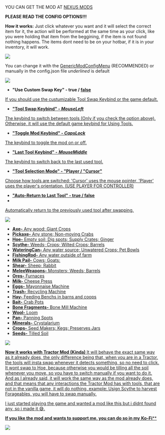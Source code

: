 YOU CAN GET THE MOD AT [NEXUS MODS](https://www.nexusmods.com/stardewvalley/mods/21050)

**PLEASE READ THE CONFIG OPTIONS!!!**

**How it works:** Just click whatever you want and it will select the correct item for it, the action will be performed at the same time as your click, like you were holding that item from the beggining, if the item is not found nothing happens. The items  dont need to be on your hotbar, if it is in your inventory, it will work.



![](https://i.imgur.com/ygbWCD1.png)

﻿You can change it with the [GenericModConfigMenu](https://www.nexusmods.com/stardewvalley/mods/5098)﻿ (RECOMMENDED) or manually in the config.json file
_underlined_ is default

![](https://i.imgur.com/YiGdsBw.png)
- **"Use Custom Swap Key" - true / <u>false<u>**

If you should use the custumizable Tool Swap Keybind or the game default.
- **"Tool Swap Keybind" - _*MouseLeft*_** 

The keybind to switch between tools (Only if you check the option above). Otherwise, it will use the default game keybind for Using Tools.
- **"Toggle Mod Keybind" - *_CapsLock_***

The keybind to toggle the mod on or off.

- **"Last Tool Keybind" -** *_**MouseMiddle**_*

The keybind to switch back to the last used tool.
- **"Tool Selection Mode" -  "Player / <u>"Cursor"<u>**

Choose how tools are switched: 'Cursor' uses the mouse pointer, 'Player' uses the player's orientation. (USE PLAYER FOR CONTROLLER)
- **"Auto-Return to Last Tool" - true / <u>false<u>**
- 
Automatically return to the previously used tool after swapping.

![](https://i.imgur.com/IJ4MG2X.png)


- **Axe-** Any wood; Giant Crops
- **Pickaxe-**  Any stone; Non-moving Crabs
- **Hoe-** Empty soil; Dig spots; Supply Crates; Ginger
- **Scythe-** Weeds; Crops; Wilted Crops; Barrels
- **WateringCan-** Any water source; Unwatered Crops; Pet Bowls
- **FishingRod-** Any water outside of farm
- **Milk Pail-** Cows; Goats;
- **Shear-** Sheep; Rabbit
- **MeleeWeapons-** Monsters; Weeds; Barrels
- **Ores-** Furnaces
- **Milk-** Cheese Press
- **Eggs-** Mayonnaise Machine
- **Trash-** Recycling Machine
- **Hay-** Feeding Benchs in barns and coops
- **Bait-** Crab Pots
- **Bone Fragments-** Bone Mill Machine
- **Wool-** Loom
- **Pan-** Panning Spots
- **Minerals-** Crystalarium
- **Crops-** Seed Makers; Kegs; Preserves Jars
- **Seeds-** Tilled Soil




![](https://i.imgur.com/bosQb0J.png)

**Now it works with Tractor Mod (Kinda)**
   ﻿It will behave the exact same way as it already does, the only difference being that, when you are in a Tractor, the tools will insta swap whenever it detects something, so no need to click.
   ﻿It wont swap to Hoe, because otherwise you would be tilling all the soil whenever you move, so you have to switch manually if you want to do it.
   ﻿And as I already said, it will work the same way as the mod already does, and that means that any interactions the Tractor Mod has with tools, that are not in the vanilla game, it will do nothing, example: Usign Scythe to harvest Forageables, you will have to swap manually.

I just started playing the game and wanted a mod like this but i didnt found any, so i made it 😅.

**If you like the mod and wants to support me, you can do so in my** [**Ko-Fi**](https://ko-fi.com/trapyy)**

![](https://i.imgur.com/bosQb0J.png)

